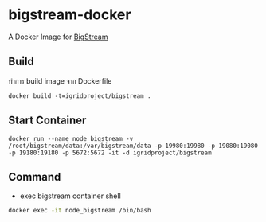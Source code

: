 # bigstream-docker
A Docker Image for [BigStream](https://github.com/igridproject/node-bigstream)

## Build
ทำการ build image จาก Dockerfile
```
docker build -t=igridproject/bigstream .
```

## Start Container
```
docker run --name node_bigstream -v /root/bigstream/data:/var/bigstream/data -p 19980:19980 -p 19080:19080 -p 19180:19180 -p 5672:5672 -it -d igridproject/bigstream
```
## Command
* exec bigstream container shell
```bash
docker exec -it node_bigstream /bin/bash
```
